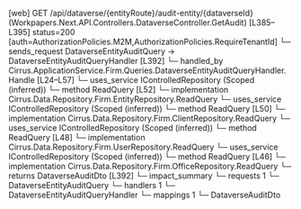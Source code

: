 [web] GET /api/dataverse/{entityRoute}/audit-entity/{dataverseId}  (Workpapers.Next.API.Controllers.DataverseController.GetAudit)  [L385–L395] status=200 [auth=AuthorizationPolicies.M2M,AuthorizationPolicies.RequireTenantId]
  └─ sends_request DataverseEntityAuditQuery -> DataverseEntityAuditQueryHandler [L392]
    └─ handled_by Cirrus.ApplicationService.Firm.Queries.DataverseEntityAuditQueryHandler.Handle [L24–L57]
      └─ uses_service IControlledRepository<Entity> (Scoped (inferred))
        └─ method ReadQuery [L52]
          └─ implementation Cirrus.Data.Repository.Firm.EntityRepository.ReadQuery
      └─ uses_service IControlledRepository<Client> (Scoped (inferred))
        └─ method ReadQuery [L50]
          └─ implementation Cirrus.Data.Repository.Firm.ClientRepository.ReadQuery
      └─ uses_service IControlledRepository<User> (Scoped (inferred))
        └─ method ReadQuery [L48]
          └─ implementation Cirrus.Data.Repository.Firm.UserRepository.ReadQuery
      └─ uses_service IControlledRepository<Office> (Scoped (inferred))
        └─ method ReadQuery [L46]
          └─ implementation Cirrus.Data.Repository.Firm.OfficeRepository.ReadQuery
  └─ returns DataverseAuditDto [L392]
  └─ impact_summary
    └─ requests 1
      └─ DataverseEntityAuditQuery
    └─ handlers 1
      └─ DataverseEntityAuditQueryHandler
    └─ mappings 1
      └─ DataverseAuditDto

